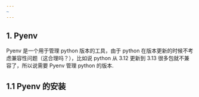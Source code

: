 ```yaml
---
~
---
```


## 1. Pyenv

Pyenv 是一个用于管理 python 版本的工具，由于 python 在版本更新的时候不考虑兼容性问题（这合理吗？），比如说 python 从 3.12 更新到 3.13 很多包就不兼容了，所以说需要 Pyenv 管理 python 的版本.

## 1.1 Pyenv 的安装




